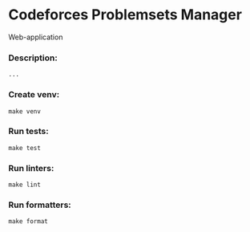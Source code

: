 # Codeforces Problemsets Manager

Web-application 

### Description:
    ...

### Create venv:
    make venv

### Run tests:
    make test

### Run linters:
    make lint

### Run formatters:
    make format
